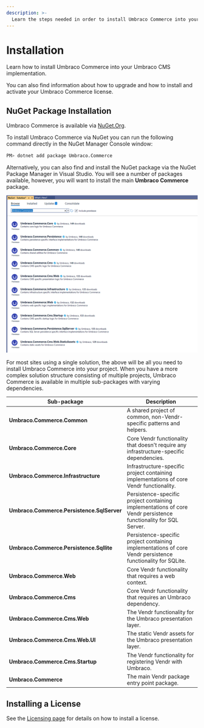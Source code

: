 ```yaml
---
description: >-
  Learn the steps needed in order to install Umbraco Commerce into your Umbraco CMS website.
---
```


# Installation

Learn how to install Umbraco Commerce into your Umbraco CMS implementation.

You can also find information about how to upgrade and how to install and activate your Umbraco Commerce license.

## NuGet Package Installation

Umbraco Commerce is available via [NuGet.Org](https://www.nuget.org/packages/Umbraco.Commerce/).

To install Umbraco Commerce via NuGet you can run the following command directly in the NuGet Manager Console window:

```bash
PM> dotnet add package Umbraco.Commerce
```

Alternatively, you can also find and install the NuGet package via the NuGet Package Manager in Visual Studio. You will see a number of packages available, however, you will want to install the main **Umbraco Commerce** package.

![Installing Umbraco Commerce via the NuGet Package Manager](../../media/nuget-packages-overview.png)

For most sites using a single solution, the above will be all you need to install Umbraco Commerce into your project. When you have a more complex solution structure consisting of multiple projects, Umbraco Commerce is available in multiple sub-packages with varying dependencies.

<table><thead><tr><th width="282">Sub-package</th><th>Description</th></tr></thead><tbody><tr><td><strong>Umbraco.Commerce.Common</strong></td><td>A shared project of common, non-Vendr-specific patterns and helpers.</td></tr><tr><td><strong>Umbraco.Commerce.Core</strong></td><td>Core Vendr functionality that doesn't require any infrastructure-specific dependencies.</td></tr><tr><td><strong>Umbraco.Commerce.Infrastructure</strong></td><td>Infrastructure-specific project containing implementations of core Vendr functionality.</td></tr><tr><td><strong>Umbraco.Commerce.Persistence.SqlServer</strong></td><td>Persistence-specific project containing implementations of core Vendr persistence functionality for SQL Server.</td></tr><tr><td><strong>Umbraco.Commerce.Persistence.Sqllite</strong></td><td>Persistence-specific project containing implementations of core Vendr persistence functionality for SQLite.</td></tr><tr><td><strong>Umbraco.Commerce.Web</strong></td><td>Core Vendr functionality that requires a web context.</td></tr><tr><td><strong>Umbraco.Commerce.Cms</strong></td><td>Core Vendr functionality that requires an Umbraco dependency.</td></tr><tr><td><strong>Umbraco.Commerce.Cms.Web</strong></td><td>The Vendr functionality for the Umbraco presentation layer.</td></tr><tr><td><strong>Umbraco.Commerce.Cms.Web.UI</strong></td><td>The static Vendr assets for the Umbraco presentation layer.</td></tr><tr><td><strong>Umbraco.Commerce.Cms.Startup</strong></td><td>The Vendr functionality for registering Vendr with Umbraco.</td></tr><tr><td><strong>Umbraco.Commerce</strong></td><td>The main Vendr package entry point package.</td></tr></tbody></table>

## Installing a License

See the [Licensing page](../licensing-model.md#installing-your-license) for details on how to install a license.
